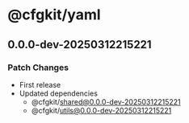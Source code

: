 # @cfgkit/yaml

## 0.0.0-dev-20250312215221

### Patch Changes

- First release
- Updated dependencies
  - @cfgkit/shared@0.0.0-dev-20250312215221
  - @cfgkit/utils@0.0.0-dev-20250312215221
